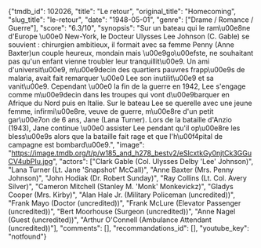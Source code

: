 {"tmdb_id": 102026, "title": "Le retour", "original_title": "Homecoming", "slug_title": "le-retour", "date": "1948-05-01", "genre": ["Drame / Romance / Guerre"], "score": "6.3/10", "synopsis": "Sur un bateau qui le ram\u00e8ne d'Europe \u00e0 New-York, le Docteur Ulysses Lee Johnson (C. Gable) se souvient : chirurgien ambitieux, il formait avec sa femme Penny (Anne Baxter)un couple heureux, mondain mais \u00e9go\u00efste, ne souhaitant pas qu'un enfant vienne troubler leur tranquillit\u00e9. Un ami d'universit\u00e9, m\u00e9decin des quartiers pauvres frapp\u00e9s de malaria, avait fait remarquer \u00e0 Lee son inutilit\u00e9 et sa vanit\u00e9. Cependant \u00e0 la fin de la guerre en 1942, Lee s'engage comme m\u00e9decin dans les troupes qui vont d\u00e9barquer en Afrique du Nord puis en Italie. Sur le bateau Lee se querelle avec une jeune femme, infirmi\u00e8re, veuve de guerre, m\u00e8re d'un petit gar\u00e7on de 6 ans, Jane (Lana Turner). Lors de la bataille d'Anzio (1943), Jane continue \u00e0 assister Lee pendant qu'il op\u00e8re les bless\u00e9s alors que la bataille fait rage et que l'h\u00f4pital de campagne est bombard\u00e9.", "image": "https://image.tmdb.org/t/p/w185_and_h278_bestv2/eSlcxtkGy0njtCk3GGuCV4ubPIu.jpg", "actors": ["Clark Gable (Col. Ulysses Delby 'Lee' Johnson)", "Lana Turner (Lt. Jane 'Snapshot' McCall)", "Anne Baxter (Mrs. Penny Johnson)", "John Hodiak (Dr. Robert Sunday)", "Ray Collins (Lt. Col. Avery Silver)", "Cameron Mitchell (Stanley M. 'Monk' Monkevickz)", "Gladys Cooper (Mrs. Kirby)", "Alan Hale Jr. (Military Policeman (uncredited))", "Frank Mayo (Doctor (uncredited))", "Frank McLure (Elevator Passenger (uncredited))", "Bert Moorhouse (Surgeon (uncredited))", "Anne Nagel (Guest (uncredited))", "Arthur O'Connell (Ambulance Attendant (uncredited))"], "comments": [], "recommandations_id": [], "youtube_key": "notfound"}